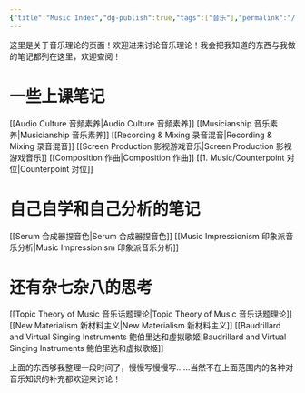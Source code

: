 ```yaml
---
{"title":"Music Index","dg-publish":true,"tags":["音乐"],"permalink":"/1-music/music/","dgPassFrontmatter":true}
---
```


这里是关于音乐理论的页面！欢迎进来讨论音乐理论！我会把我知道的东西与我做的笔记都列在这里，欢迎查阅！
#  **一些上课笔记**

[[Audio Culture 音频素养\|Audio Culture 音频素养]]
[[Musicianship 音乐素养\|Musicianship 音乐素养]]
[[Recording & Mixing 录音混音\|Recording & Mixing 录音混音]]
[[Screen Production 影视游戏音乐\|Screen Production 影视游戏音乐]]
[[Composition 作曲\|Composition 作曲]]
[[1. Music/Counterpoint 对位\|Counterpoint 对位]]

# 自己自学和自己分析的笔记

[[Serum 合成器捏音色\|Serum 合成器捏音色]]
[[Music Impressionism 印象派音乐分析\|Music Impressionism 印象派音乐分析]]

# **还有杂七杂八的思考**

[[Topic Theory of Music 音乐话题理论\|Topic Theory of Music 音乐话题理论]]
[[New Materialism 新材料主义\|New Materialism 新材料主义]]
[[Baudrillard and Virtual Singing Instruments 鲍伯里达和虚拟歌姬\|Baudrillard and Virtual Singing Instruments 鲍伯里达和虚拟歌姬]]

上面的东西够我整理一段时间了，慢慢写慢慢写......当然不在上面范围内的各种对音乐知识的补充都欢迎来讨论！